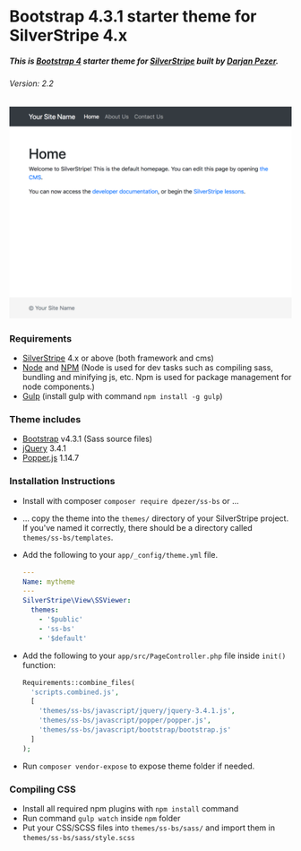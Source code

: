 # Bootstrap 4.3.1 starter theme for SilverStripe 4.x

##### This is [Bootstrap 4](https://getbootstrap.com/) starter theme for [SilverStripe](http://silverstripe.org/) built by [Darjan Pezer](mailto:darjan@pezer.si).
###### Version: 2.2

![Bootstrap 4.3.1 theme for SilverStripe 4](https://raw.githubusercontent.com/dpezer/ss-bs/master/ss-bs.png)

### Requirements
* [SilverStripe](http://silverstripe.org/) 4.x or above (both framework and cms)
* [Node](https://nodejs.org/en/) and [NPM](https://www.npmjs.com/package/plugin) (Node is used for dev tasks such as compiling sass, bundling and minifying js, etc. Npm is used for package management for node components.)
* [Gulp](http://gulpjs.com/) (install gulp with command `npm install -g gulp`)

### Theme includes
* [Bootstrap](https://getbootstrap.com/) v4.3.1 (Sass source files)
* [jQuery](https://jquery.com/) 3.4.1
* [Popper.js](https://popper.js.org/) 1.14.7

### Installation Instructions

 * Install with composer `composer require dpezer/ss-bs` or ...

 * ... copy the theme into the `themes/` directory of your SilverStripe project.  If you've named it correctly, there should be a directory called `themes/ss-bs/templates`.

 * Add the following to your `app/_config/theme.yml` file.
    
    ```yaml
    ---
    Name: mytheme
    ---
    SilverStripe\View\SSViewer:
      themes:
        - '$public'
        - 'ss-bs'
        - '$default'
    ```


* Add the following to your `app/src/PageController.php` file inside `init()` function:

    ```php
    Requirements::combine_files(
      'scripts.combined.js',
      [
        'themes/ss-bs/javascript/jquery/jquery-3.4.1.js',
        'themes/ss-bs/javascript/popper/popper.js',
        'themes/ss-bs/javascript/bootstrap/bootstrap.js'
      ]
    );
    ```

* Run `composer vendor-expose` to expose theme folder if needed.

### Compiling CSS

* Install all required npm plugins with `npm install` command
* Run command `gulp watch` inside `npm` folder
* Put your CSS/SCSS files into `themes/ss-bs/sass/` and import them in `themes/ss-bs/sass/style.scss`
